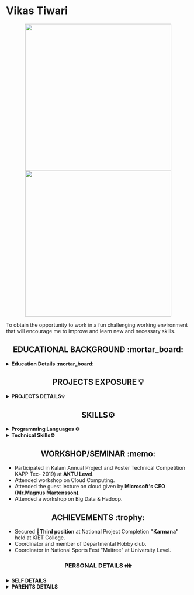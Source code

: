 # Vikas Tiwari  

<p align = "center">
  <img src = "https://github-readme-stats.vercel.app/api?username=pr2tik1&show_icons=true&theme=bear" width = 400>
  <img src = "https://github-readme-streak-stats.herokuapp.com?user=pr2tik1&theme=dark&hide_border=true" width = 400>
</p>

To obtain the opportunity to work in a fun challenging working environment that will encourage me to  improve and  learn new  and  necessary skills.  

<h2 align="center">  EDUCATIONAL BACKGROUND :mortar_board: </h2>
<details close="close">
  
<summary><b>Education Details :mortar_board:</b></summary>  
    <br/>  
    
| ** ***Degree/Qualification*** ** | ** ***Institute/School*** ** | ** ***Aggregate*** ** | ** ***Session*** ** |
| :------: | :------: | :------: | :------: |
| Master of Computer Applications (MCA) | KIET Group of Institutions,Ghaziabad | 66.67 % | 2018-2021 |
| Bachelor of Computer Applications (BCA) | GLA University, Mathura | 6.10 CGPA | 2015-2018 |  
| Intermediate | GOPIRAM PALIWAL INTER COLLEGE, ALIGARH | 52.60 % | 2015|  
| High School | KAMLA UCHATTAR M. V. ALIGARH | 58.50 % | 2012|

</details> 

<h2 align="center">  PROJECTS EXPOSURE 💡 </h2>

<details close="close">
  <summary><b> PROJECTS DETAILS💡 </b></summary>
     <br/>
<table>
  <tr>
    <th><i>**Project Name**</i></th>
    <th><i>**Technology**</i></th>
    <th><i>**Staring Date**</i></th>
    <th><i>**Ending Date**</i></th>
    <th><i>**Mambers**</i></th>
  </tr>
  <tr>
    <td>Department Student Portal</td>
    <td>HTML & CSS WordPress CMS</td>
    <td>01/2018</td>
    <td>05/2018</td>
    <td>Indivisual</td>
  </tr>
  <tr>
    <td>Fire Fighting Robo</td>
    <td>IOT, C</td>
    <td>01/2019</td>
    <td>03/2019</td>
    <td>3</td>
  </tr>
  <tr>
    <td>Infinite Runner 3D</td>
    <td>Unity, Maya, C#</td>
    <td>06/2020</td>
    <td>12/2020</td>
    <td>Indivisual</td>
  </tr>
 
</table>

</details>


<h2 align="center"> SKILLS⚙️ </h2>
<details close="close">
 <summary> <b>Programming Languages ⚙️ </b></summary>
  <br/>

| ***Language Name*** | ***Experience Level*** |  
| :------ | :------: |
| C Language | Intermediate |
| HTML | Intermediate |
| CSS | Intermediate |
| JAVA | Intermediate |

</details>

<details close="close">
<summary> <b>Technical Skills⚙️ </b></summary>
  </br>

| ***Name*** | ***Experience Level*** |
| :------ | :------: |
| Internet of Things | Intermediate |
| UNITY 3D | Beginner |

</details>

<h2 align="center"> WORKSHOP/SEMINAR :memo: </h2>

 
- Participated in Kalam Annual Project and Poster Technical Competition KAPP Tec- 2019) at **AKTU Level**.  
- Attended workshop on Cloud Computing.  
- Attended the guest lecture on cloud given by **Microsoft's CEO (Mr.Magnus Martensson)**.    
- Attended a workshop on Big Data & Hadoop.     
 

<h2 align="center"> ACHIEVEMENTS :trophy: </h2>

- Secured 🥉**Third position** at National Project Completion **"Karmana"** held at KIET College.
- Coordinator and member of Departmental Hobby club.
- Coordinator in National Sports Fest "Maitree" at University Level.

<h3 align="center">  PERSONAL DETAILS 👪 </h3>
<details close="close">
  
<summary><b> SELF DETAILS </b></summary>

- **Name**:- &nbsp;Vikas Tiwari  
- **(DOB)**:-&nbsp; 30/11/1996  
- **Blood Group**:-&nbsp; B ***+ve***  
- **Contact No**☎️:-&nbsp; 7830859005  
- **Permanent Address**🏠:-&nbsp; House no:- 8/239 Raghuveerpuri gali no:-1,Aligarh  
- **Correspondence Address**🏠:-&nbsp; same as permanent  
</details>

<details close="close">
  
<summary><b> PARENTS DETAILS  </b></summary>

<p align="center"><b><i> **FATHER DETAILS** </i></b></p>

- **Father Name:-**&nbsp; **Mr.** Anil Tiwari   
- **(DOB):-**&nbsp;  DD/MM/YYYY  
- **Blood Group:-**&nbsp;  B ***+ve***      
- **Contact No☎️:-**&nbsp;  **********     
- **Permanent Address🏠:-**&nbsp; House no:- 8/239 Raghuveerpuri gali no:-1,Aligarh    
- **Correspondence Address🏠:-**&nbsp; same as permanent 

<p align="center"><b><i>**MOTHER DETAILS**</i></b></p>

- **Mother Name:-**&nbsp;  **Mrs.** Radha Tiwari 
- **(DOB):-**&nbsp;  DD/MM/YYYY  
- **Blood Group:-**&nbsp;  B ***+ve***   
- **Contact No☎️:-**&nbsp;  *********    
- **Permanent Address🏠:-**&nbsp;  House No:-8/239 Raghuveerpuri gali no:-1,Aligarh  
- **Correspondence Address🏠:-**&nbsp; same as permanent  
</details>


  
  







